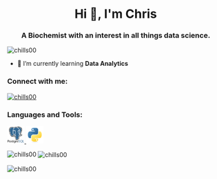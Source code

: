 <h1 align="center">Hi 👋, I'm Chris</h1>
<h3 align="center">A Biochemist with an interest in all things data science.</h3>

<p align="left"> <img src="https://komarev.com/ghpvc/?username=chills00&label=Profile%20views&color=0e75b6&style=flat" alt="chills00" /> </p>

- 🌱 I’m currently learning **Data Analytics**

<h3 align="left">Connect with me:</h3>
<p align="left">
<a href="https://linkedin.com/in/chills00" target="blank"><img align="center" src="https://raw.githubusercontent.com/rahuldkjain/github-profile-readme-generator/master/src/images/icons/Social/linked-in-alt.svg" alt="chills00" height="30" width="40" /></a>
</p>

<h3 align="left">Languages and Tools:</h3>
<p align="left"> <a href="https://www.postgresql.org" target="_blank" rel="noreferrer"> <img src="https://raw.githubusercontent.com/devicons/devicon/master/icons/postgresql/postgresql-original-wordmark.svg" alt="postgresql" width="40" height="40"/> </a> <a href="https://www.python.org" target="_blank" rel="noreferrer"> <img src="https://raw.githubusercontent.com/devicons/devicon/master/icons/python/python-original.svg" alt="python" width="40" height="40"/> </a> </p>

<p><img align="left" src="https://github-readme-stats.vercel.app/api/top-langs?username=chills00&show_icons=true&locale=en&layout=compact" alt="chills00" /></p>

<p>&nbsp;<img align="center" src="https://github-readme-stats.vercel.app/api?username=chills00&show_icons=true&locale=en" alt="chills00" /></p>

<p><img align="center" src="https://github-readme-streak-stats.herokuapp.com/?user=chills00&" alt="chills00" /></p>

